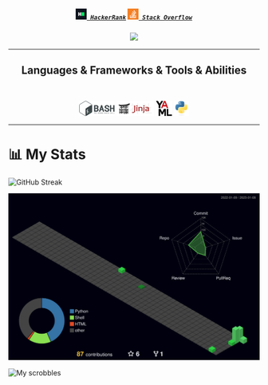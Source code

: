 <h5 align="center">
  <code><a href="https://www.hackerrank.com/HoneyBearTech" title="HackerRank Profile"><img width="22" src="images/hackerrank.png"> HackerRank</a></code>
  <code><a href="https://stackoverflow.com/users/20905415/honeybeartech" title="Stack Overflow Profile"><img width="22" src="images/stackoverflow.svg"> Stack Overflow</a></code>
</h5>

<p align="center">
  <img width="250" src="https://media.giphy.com/media/xTiIzJSKB4l7xTouE8/giphy.gif">
</p>

<!--
**HoneyBearTech/HoneyBearTech** is a ✨ _special_ ✨ repository because its `README.md` (this file) appears on your GitHub profile.

Here are some ideas to get you started:

- 🔭 I’m currently working on ...
- 🌱 I’m currently learning ...
- 👯 I’m looking to collaborate on ...
- 🤔 I’m looking for help with ...
- 💬 Ask me about ...
- 📫 How to reach me: ...
- 😄 Pronouns: ...
- ⚡ Fun fact: ...
-->

<hr>
<h2 align="center">Languages & Frameworks & Tools & Abilities</h2>
<br>
<p align="center">
  <code><img title="Shell" height="30" src="images/bash.svg"></code>
  <code><img title="Jinja" height="30" src="images/Jinja.svg"></code>
  <code><img title="YAML" height="30" src="images/yaml.svg"></code>
  <code><img title="Python" height="30" src="images/python-original.svg"></code>
</p>
<hr>

# 📊 My Stats

![GitHub Streak](https://github-readme-streak-stats.herokuapp.com/?user=HoneyBearTech&theme=dark&count_private=true&theme=radical)

<!--<img src="https://github-readme-stats.vercel.app/api?username=HoneyBearTech&count_private=true&show_icons=true&include_all_commits=true" />
-->
<img src="https://raw.githubusercontent.com/HoneyBearTech/HoneyBearTech/master/profile-3d-contrib/profile-night-green.svg" />

<!--[![Top Langs](https://github-readme-stats.vercel.app/api/top-langs/?username=HoneyBearTech)](https://github.com/anuraghazra/github-readme-stats)
-->
<!--![](https://steam-stat.vercel.app/api?profileName=The_Casual_Lizard)
-->
![My scrobbles](https://lastfm-recently-played.vercel.app/api?user=drovic26)
